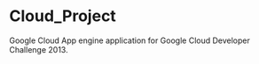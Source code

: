 Cloud_Project
=============
Google Cloud App engine application for Google Cloud Developer Challenge 2013.
